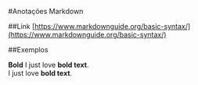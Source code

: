 #Anotações Markdown

##Link 
[https://www.markdownguide.org/basic-syntax/](https://www.markdownguide.org/basic-syntax/)

##Exemplos

**Bold**
I just love **bold text**.	
I just love <strong>bold text</strong>.

